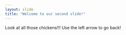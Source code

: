 ```yaml
---
layout: slide
title: "Welcome to our second slide!"
---
```

Look at all those chickens!!!
Use the left arrow to go back!

